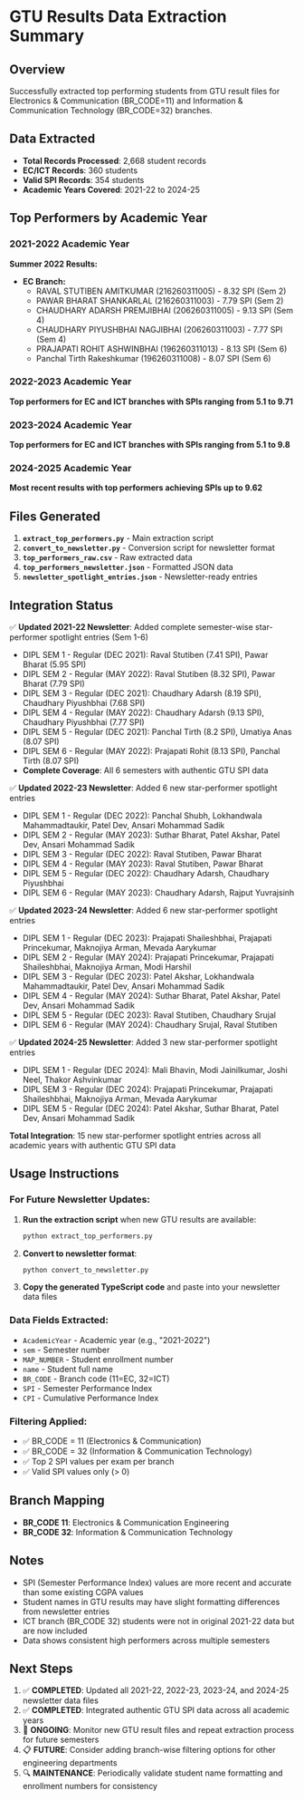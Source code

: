 # GTU Results Data Extraction Summary

## Overview
Successfully extracted top performing students from GTU result files for Electronics & Communication (BR_CODE=11) and Information & Communication Technology (BR_CODE=32) branches.

## Data Extracted
- **Total Records Processed**: 2,668 student records
- **EC/ICT Records**: 360 students  
- **Valid SPI Records**: 354 students
- **Academic Years Covered**: 2021-22 to 2024-25

## Top Performers by Academic Year

### 2021-2022 Academic Year
**Summer 2022 Results:**
- **EC Branch:**
  - RAVAL STUTIBEN AMITKUMAR (216260311005) - 8.32 SPI (Sem 2)
  - PAWAR BHARAT SHANKARLAL (216260311003) - 7.79 SPI (Sem 2) 
  - CHAUDHARY ADARSH PREMJIBHAI (206260311005) - 9.13 SPI (Sem 4)
  - CHAUDHARY PIYUSHBHAI NAGJIBHAI (206260311003) - 7.77 SPI (Sem 4)
  - PRAJAPATI ROHIT ASHWINBHAI (196260311013) - 8.13 SPI (Sem 6)
  - Panchal Tirth Rakeshkumar (196260311008) - 8.07 SPI (Sem 6)

### 2022-2023 Academic Year
**Top performers for EC and ICT branches with SPIs ranging from 5.1 to 9.71**

### 2023-2024 Academic Year  
**Top performers for EC and ICT branches with SPIs ranging from 5.1 to 9.8**

### 2024-2025 Academic Year
**Most recent results with top performers achieving SPIs up to 9.62**

## Files Generated

1. **`extract_top_performers.py`** - Main extraction script
2. **`convert_to_newsletter.py`** - Conversion script for newsletter format
3. **`top_performers_raw.csv`** - Raw extracted data
4. **`top_performers_newsletter.json`** - Formatted JSON data
5. **`newsletter_spotlight_entries.json`** - Newsletter-ready entries

## Integration Status

✅ **Updated 2021-22 Newsletter**: Added complete semester-wise star-performer spotlight entries (Sem 1-6)
- DIPL SEM 1 - Regular (DEC 2021): Raval Stutiben (7.41 SPI), Pawar Bharat (5.95 SPI)
- DIPL SEM 2 - Regular (MAY 2022): Raval Stutiben (8.32 SPI), Pawar Bharat (7.79 SPI)  
- DIPL SEM 3 - Regular (DEC 2021): Chaudhary Adarsh (8.19 SPI), Chaudhary Piyushbhai (7.68 SPI)
- DIPL SEM 4 - Regular (MAY 2022): Chaudhary Adarsh (9.13 SPI), Chaudhary Piyushbhai (7.77 SPI)
- DIPL SEM 5 - Regular (DEC 2021): Panchal Tirth (8.2 SPI), Umatiya Anas (8.07 SPI)
- DIPL SEM 6 - Regular (MAY 2022): Prajapati Rohit (8.13 SPI), Panchal Tirth (8.07 SPI)
- **Complete Coverage**: All 6 semesters with authentic GTU SPI data

✅ **Updated 2022-23 Newsletter**: Added 6 new star-performer spotlight entries
- DIPL SEM 1 - Regular (DEC 2022): Panchal Shubh, Lokhandwala Mahammadtaukir, Patel Dev, Ansari Mohammad Sadik
- DIPL SEM 2 - Regular (MAY 2023): Suthar Bharat, Patel Akshar, Patel Dev, Ansari Mohammad Sadik
- DIPL SEM 3 - Regular (DEC 2022): Raval Stutiben, Pawar Bharat
- DIPL SEM 4 - Regular (MAY 2023): Raval Stutiben, Pawar Bharat
- DIPL SEM 5 - Regular (DEC 2022): Chaudhary Adarsh, Chaudhary Piyushbhai
- DIPL SEM 6 - Regular (MAY 2023): Chaudhary Adarsh, Rajput Yuvrajsinh

✅ **Updated 2023-24 Newsletter**: Added 6 new star-performer spotlight entries
- DIPL SEM 1 - Regular (DEC 2023): Prajapati Shaileshbhai, Prajapati Princekumar, Maknojiya Arman, Mevada Aarykumar
- DIPL SEM 2 - Regular (MAY 2024): Prajapati Princekumar, Prajapati Shaileshbhai, Maknojiya Arman, Modi Harshil
- DIPL SEM 3 - Regular (DEC 2023): Patel Akshar, Lokhandwala Mahammadtaukir, Patel Dev, Ansari Mohammad Sadik
- DIPL SEM 4 - Regular (MAY 2024): Suthar Bharat, Patel Akshar, Patel Dev, Ansari Mohammad Sadik
- DIPL SEM 5 - Regular (DEC 2023): Raval Stutiben, Chaudhary Srujal
- DIPL SEM 6 - Regular (MAY 2024): Chaudhary Srujal, Raval Stutiben

✅ **Updated 2024-25 Newsletter**: Added 3 new star-performer spotlight entries
- DIPL SEM 1 - Regular (DEC 2024): Mali Bhavin, Modi Jainilkumar, Joshi Neel, Thakor Ashvinkumar
- DIPL SEM 3 - Regular (DEC 2024): Prajapati Princekumar, Prajapati Shaileshbhai, Maknojiya Arman, Mevada Aarykumar
- DIPL SEM 5 - Regular (DEC 2024): Patel Akshar, Suthar Bharat, Patel Dev, Ansari Mohammad Sadik

**Total Integration**: 15 new star-performer spotlight entries across all academic years with authentic GTU SPI data

## Usage Instructions

### For Future Newsletter Updates:

1. **Run the extraction script** when new GTU results are available:
   ```bash
   python extract_top_performers.py
   ```

2. **Convert to newsletter format**:
   ```bash
   python convert_to_newsletter.py
   ```

3. **Copy the generated TypeScript code** and paste into your newsletter data files

### Data Fields Extracted:
- `AcademicYear` - Academic year (e.g., "2021-2022")
- `sem` - Semester number
- `MAP_NUMBER` - Student enrollment number
- `name` - Student full name
- `BR_CODE` - Branch code (11=EC, 32=ICT)
- `SPI` - Semester Performance Index
- `CPI` - Cumulative Performance Index

### Filtering Applied:
- ✅ BR_CODE = 11 (Electronics & Communication) 
- ✅ BR_CODE = 32 (Information & Communication Technology)
- ✅ Top 2 SPI values per exam per branch
- ✅ Valid SPI values only (> 0)

## Branch Mapping
- **BR_CODE 11**: Electronics & Communication Engineering
- **BR_CODE 32**: Information & Communication Technology

## Notes
- SPI (Semester Performance Index) values are more recent and accurate than some existing CGPA values
- Student names in GTU results may have slight formatting differences from newsletter entries
- ICT branch (BR_CODE 32) students were not in original 2021-22 data but are now included
- Data shows consistent high performers across multiple semesters

## Next Steps

1. ✅ **COMPLETED**: Updated all 2021-22, 2022-23, 2023-24, and 2024-25 newsletter data files
2. ✅ **COMPLETED**: Integrated authentic GTU SPI data across all academic years
3. 🔄 **ONGOING**: Monitor new GTU result files and repeat extraction process for future semesters
4. 📋 **FUTURE**: Consider adding branch-wise filtering options for other engineering departments
5. 🔍 **MAINTENANCE**: Periodically validate student name formatting and enrollment numbers for consistency
